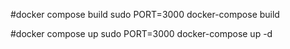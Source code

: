 #docker compose build
sudo PORT=3000 docker-compose build

#docker compose up
sudo PORT=3000 docker-compose up -d
